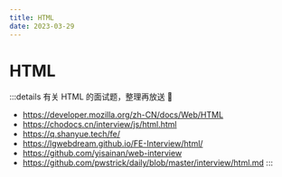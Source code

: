 ```yaml
---
title: HTML
date: 2023-03-29
---
```


# HTML

:::details 有关 HTML 的面试题，整理再放送 🤖
- https://developer.mozilla.org/zh-CN/docs/Web/HTML
- https://chodocs.cn/interview/js/html.html
- https://q.shanyue.tech/fe/
- https://lgwebdream.github.io/FE-Interview/html/
- https://github.com/yisainan/web-interview
- https://github.com/pwstrick/daily/blob/master/interview/html.md
:::

## 